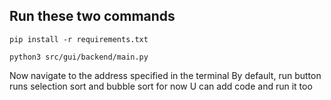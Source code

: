 ## Run these two commands

```
pip install -r requirements.txt
```

```
python3 src/gui/backend/main.py
```

Now navigate to the address specified in the terminal
By default, run button runs selection sort and bubble sort for now
U can add code and run it too
